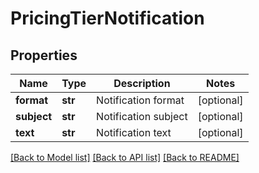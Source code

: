 # PricingTierNotification

## Properties
Name | Type | Description | Notes
------------ | ------------- | ------------- | -------------
**format** | **str** | Notification format | [optional] 
**subject** | **str** | Notification subject | [optional] 
**text** | **str** | Notification text | [optional] 

[[Back to Model list]](../README.md#documentation-for-models) [[Back to API list]](../README.md#documentation-for-api-endpoints) [[Back to README]](../README.md)


